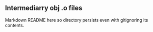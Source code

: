 Intermediarry obj .o files
----------------------------
Markdown README here so directory persists even with gitignoring its contents.